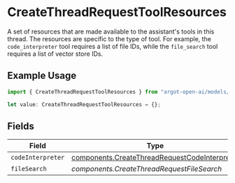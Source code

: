 # CreateThreadRequestToolResources

A set of resources that are made available to the assistant's tools in this thread. The resources are specific to the type of tool. For example, the `code_interpreter` tool requires a list of file IDs, while the `file_search` tool requires a list of vector store IDs.


## Example Usage

```typescript
import { CreateThreadRequestToolResources } from "argot-open-ai/models/components";

let value: CreateThreadRequestToolResources = {};
```

## Fields

| Field                                                                                                          | Type                                                                                                           | Required                                                                                                       | Description                                                                                                    |
| -------------------------------------------------------------------------------------------------------------- | -------------------------------------------------------------------------------------------------------------- | -------------------------------------------------------------------------------------------------------------- | -------------------------------------------------------------------------------------------------------------- |
| `codeInterpreter`                                                                                              | [components.CreateThreadRequestCodeInterpreter](../../models/components/createthreadrequestcodeinterpreter.md) | :heavy_minus_sign:                                                                                             | N/A                                                                                                            |
| `fileSearch`                                                                                                   | *components.CreateThreadRequestFileSearch*                                                                     | :heavy_minus_sign:                                                                                             | N/A                                                                                                            |